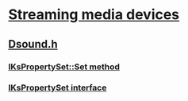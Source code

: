 # [Streaming media devices](../_stream/index.md)
## [Dsound.h](index.md)
### [IKsPropertySet::Set method](../dsound/nf-dsound-ikspropertyset-set.md)
### [IKsPropertySet interface](../dsound/nn-dsound-ikspropertyset.md)

